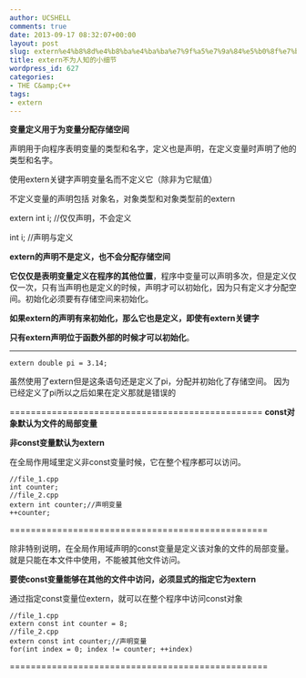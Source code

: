 ```yaml
---
author: UCSHELL
comments: true
date: 2013-09-17 08:32:07+00:00
layout: post
slug: extern%e4%b8%8d%e4%b8%ba%e4%ba%ba%e7%9f%a5%e7%9a%84%e5%b0%8f%e7%bb%86%e8%8a%82
title: extern不为人知的小细节
wordpress_id: 627
categories:
- THE C&amp;C++
tags:
- extern
---
```


**变量定义用于为变量分配存储空间**

声明用于向程序表明变量的类型和名字，定义也是声明，在定义变量时声明了他的类型和名字。

使用extern关键字声明变量名而不定义它（除非为它赋值）

不定义变量的声明包括 对象名，对象类型和对象类型前的extern

extern int i; //仅仅声明，不会定义

int i; //声明与定义

**extern的声明不是定义，也不会分配存储空间**

**它仅仅是表明变量定义在程序的其他位置**，程序中变量可以声明多次，但是定义仅仅一次，只有当声明也是定义的时候，声明才可以初始化，因为只有定义才分配空间。初始化必须要有存储空间来初始化。

**如果extern的声明有来初始化，那么它也是定义，即使有extern关键字**

**只有extern声明位于函数外部的时候才可以初始化**。

-------------------------------------------------

	extern double pi = 3.14;

虽然使用了extern但是这条语句还是定义了pi，分配并初始化了存储空间。
因为已经定义了pi所以之后如果在定义那就是错误的

================================================
**const对象默认为文件的局部变量**

**非const变量默认为extern**

在全局作用域里定义非const变量时候，它在整个程序都可以访问。

    //file_1.cpp
    int counter;
    //file_2.cpp
    extern int counter;//声明变量
    ++counter;
=================================================

除非特别说明，在全局作用域声明的const变量是定义该对象的文件的局部变量。
就是只能在本文件中使用，不能被其他文件访问。

**要使const变量能够在其他的文件中访问，必须显式的指定它为extern**

通过指定const变量位extern，就可以在整个程序中访问const对象

    //file_1.cpp
    extern const int counter = 8;
    //file_2.cpp
    extern const int counter;//声明变量
    for(int index = 0; index != counter; ++index)
    
=================================================
